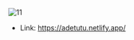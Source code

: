 


<!--  ![11](https://user-images.githubusercontent.com/60041984/131719972-c3eb10be-0e8d-4528-a43c-f895886fabf6.jpg) -->

 ![11](@/src/assets/portfolio-img.JPG)
 
 - Link: https://adetutu.netlify.app/




